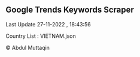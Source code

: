 

## Google Trends Keywords Scraper 
 
Last Update 27-11-2022 , 18:43:56

Country List :
VIETNAM.json



© Abdul Muttaqin 
